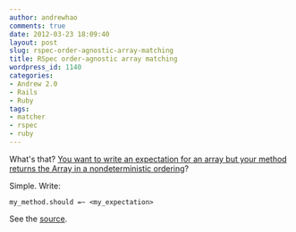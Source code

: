 ```yaml
---
author: andrewhao
comments: true
date: 2012-03-23 18:09:40
layout: post
slug: rspec-order-agnostic-array-matching
title: RSpec order-agnostic array matching
wordpress_id: 1140
categories:
- Andrew 2.0
- Rails
- Ruby
tags:
- matcher
- rspec
- ruby
---
```


What's that? [You want to write an expectation for an array but your method returns the Array in a nondeterministic ordering](http://stackoverflow.com/questions/2978922/rspec-array-should-another-array-but-without-concern-for-order)?

Simple. Write:

    
    my_method.should =~ <my_expectation>


See the [source](https://github.com/dchelimsky/rspec/blob/master/lib/spec/matchers/match_array.rb).
